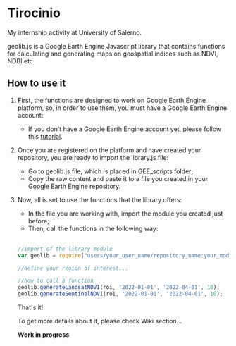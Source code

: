 # Tirocinio
My internship activity at University of Salerno.

geolib.js is a Google Earth Engine Javascript library that contains functions for calculating and generating maps on geospatial indices such as NDVI, NDBI etc

## How to use it
1. First, the functions are designed to work on Google Earth Engine platform, so, in order to use them, you must have a Google Earth Engine account:
   - If you don't have a Google Earth Engine account yet, please follow this [tutorial](https://developers.google.com/earth-engine/guides/access#a-role-in-a-cloud-project).
2. Once you are registered on the platform and have created your repository, you are ready to import the library.js file:
   - Go to geolib.js file, which is placed in GEE_scripts folder;
   - Copy the raw content and paste it to a file you created in your Google Earth Engine repository.
3. Now, all is set to use the functions that the library offers:
   - In the file you are working with, import the module you created just before;
   -  Then, call the functions in the following way: <br><br>
     ```javascript
     //import of the library module
     var geolib = require("users/your_user_name/repository_name:your_module_name");
     
     //define your region of interest...

     //how to call a function
     geolib.generateLandsatNDVI(roi, '2022-01-01', '2022-04-01', 10);
     geolib.generateSentinelNDVI(roi, '2022-01-01', '2022-04-01', 10);
     ```

   That's it!
   
   To get more details about it, please check Wiki section...

   **Work in progress**

